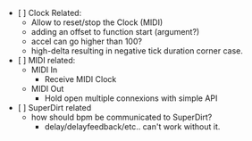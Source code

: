 * [ ] Clock Related:
    * Allow to reset/stop the Clock (MIDI)
    * adding an offset to function start (argument?)
    * accel can go higher than 100?
    * high-delta resulting in negative tick duration corner case.
* [ ] MIDI related:
    * MIDI In
        * Receive MIDI Clock
    * MIDI Out
        * Hold open multiple connexions with simple API
* [ ] SuperDirt related
    * how should bpm be communicated to SuperDirt?
        * delay/delayfeedback/etc.. can't work without it.
